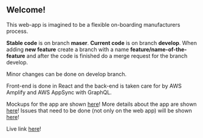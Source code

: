 Welcome!
--------

This web-app is imagined to be a flexible on-boarding manufacturers process.

**Stable code** is on branch **maser**.
**Current code** is on branch **develop**.
When adding **new feature** create a branch with a name **feature/name-of-the-feature** and after the code is finished do a merge request for the branch develop.

Minor changes can be done on develop branch.

Front-end is done in React and the back-end is taken care for by AWS Amplify and AWS AppSync with GraphQL.

Mockups for the app are shown [here](https://balsamiq.cloud/sfku9lp/p6mv5um)!
More details about the app are shown [here](https://app.mural.co/t/daido2784/m/daido2784/1591538649608/c1a50661a6c4320e2fa7aabff973bd7d7b94ff7c)!
Issues that need to be done (not only on the web app) will be shown [here](https://github.com/almahdc/daido-project-onboarding/projects/1)!

Live link [here](https://master.d5bxwqht42psu.amplifyapp.com/)!
